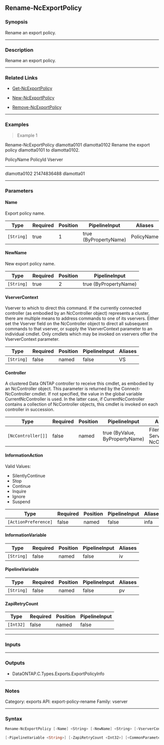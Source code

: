 Rename-NcExportPolicy
---------------------

### Synopsis
Rename an export policy.

---

### Description

Rename an export policy.

---

### Related Links
* [Get-NcExportPolicy](Get-NcExportPolicy)

* [New-NcExportPolicy](New-NcExportPolicy)

* [Remove-NcExportPolicy](Remove-NcExportPolicy)

---

### Examples
> Example 1

Rename-NcExportPolicy dlamotta0101 dlamotta0102
Rename the export policy dlamotta0101 to dlamotta0102.

PolicyName                                 PolicyId Vserver
----------                                 -------- -------
dlamotta0102                            21474836488 dlamotta01

---

### Parameters
#### **Name**
Export policy name.

|Type      |Required|Position|PipelineInput        |Aliases   |
|----------|--------|--------|---------------------|----------|
|`[String]`|true    |1       |true (ByPropertyName)|PolicyName|

#### **NewName**
New export policy name.

|Type      |Required|Position|PipelineInput        |
|----------|--------|--------|---------------------|
|`[String]`|true    |2       |true (ByPropertyName)|

#### **VserverContext**
Vserver to which to direct this command.  If the currently connected controller (as embodied by an NcController object) represents a cluster, there are multiple means to address commands to one of its vservers.  Either set the Vserver field on the NcController object to direct all subsequent commands to that vserver, or supply the VserverContext parameter to an individual cmdlet.  Only cmdlets which may be invoked on vservers offer the VserverContext parameter.

|Type      |Required|Position|PipelineInput|Aliases|
|----------|--------|--------|-------------|-------|
|`[String]`|false   |named   |false        |VS     |

#### **Controller**
A clustered Data ONTAP controller to receive this cmdlet, as embodied by an NcController object.  This parameter is returned by the Connect-NcController cmdlet.  If not specified, the value in the global variable CurrentNcController is used.  In the latter case, if CurrentNcController contains a collection of NcController objects, this cmdlet is invoked on each controller in succession.

|Type              |Required|Position|PipelineInput                 |Aliases                          |
|------------------|--------|--------|------------------------------|---------------------------------|
|`[NcController[]]`|false   |named   |true (ByValue, ByPropertyName)|Filer<br/>Server<br/>NcController|

#### **InformationAction**

Valid Values:

* SilentlyContinue
* Stop
* Continue
* Inquire
* Ignore
* Suspend

|Type                |Required|Position|PipelineInput|Aliases|
|--------------------|--------|--------|-------------|-------|
|`[ActionPreference]`|false   |named   |false        |infa   |

#### **InformationVariable**

|Type      |Required|Position|PipelineInput|Aliases|
|----------|--------|--------|-------------|-------|
|`[String]`|false   |named   |false        |iv     |

#### **PipelineVariable**

|Type      |Required|Position|PipelineInput|Aliases|
|----------|--------|--------|-------------|-------|
|`[String]`|false   |named   |false        |pv     |

#### **ZapiRetryCount**

|Type     |Required|Position|PipelineInput|
|---------|--------|--------|-------------|
|`[Int32]`|false   |named   |false        |

---

### Inputs

---

### Outputs
* DataONTAP.C.Types.Exports.ExportPolicyInfo

---

### Notes
Category: exports
API: export-policy-rename
Family: vserver

---

### Syntax
```PowerShell
Rename-NcExportPolicy [-Name] <String> [-NewName] <String> [-VserverContext <String>] [-Controller <NcController[]>] [-InformationAction <ActionPreference>] [-InformationVariable <String>] 
```
```PowerShell
[-PipelineVariable <String>] [-ZapiRetryCount <Int32>] [<CommonParameters>]
```
